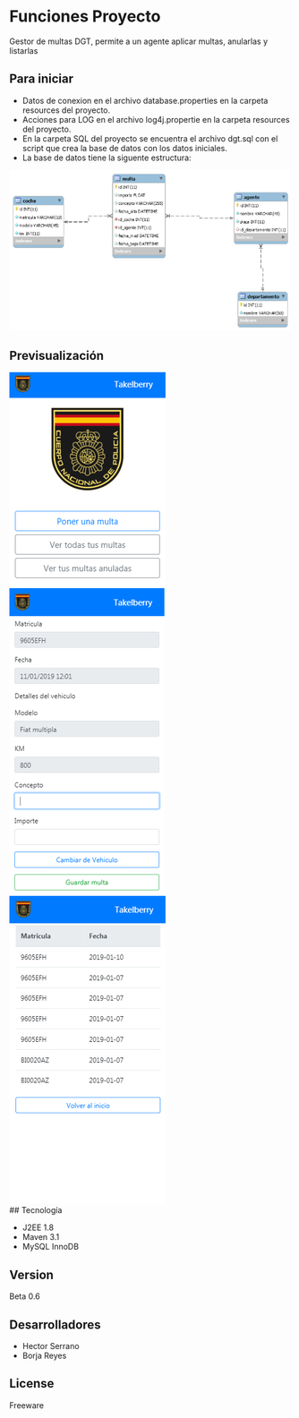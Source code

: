 # Funciones Proyecto

Gestor de multas DGT, permite a un agente aplicar multas, anularlas y listarlas 
## Para iniciar

* Datos de conexion en el archivo database.properties en la carpeta resources del proyecto.
* Acciones para LOG en el archivo log4j.propertie en la carpeta resources del proyecto.
* En la carpeta SQL del proyecto se encuentra el archivo dgt.sql con el script que crea la base de datos con los datos iniciales.
* La base de datos tiene la siguente estructura:

<img src="https://github.com/AjRoBSeYeR/PruebasIpartek/blob/master/dgt/src/main/resources/eer.png">


## Previsualización

<div class="diaplay:flex">
<img class="display:inline-block" src="https://github.com/AjRoBSeYeR/PruebasIpartek/blob/master/dgt/src/main/resources/dgt.png">
<img class="display:inline-block" src="https://github.com/AjRoBSeYeR/PruebasIpartek/blob/master/dgt/src/main/resources/dgt2.png">
<img class="display:inline-block" src="https://github.com/AjRoBSeYeR/PruebasIpartek/blob/master/dgt/src/main/resources/dgt3.png">

</div>
## Tecnología

* J2EE 1.8
* Maven 3.1
* MySQL InnoDB

## Version

Beta 0.6

## Desarrolladores

* Hector Serrano
* Borja Reyes


## License

Freeware

